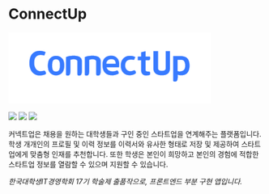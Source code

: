 # ConnectUp

<img src="./public/images/logo_coolblue.png" width="400">

<img src="./public/images/login_screenshot.PNG" width="250">  <img src="./public/images/home_screenshot.PNG" width="250">  <img src="./public/images/store_screenshot.PNG" width="250">

커넥트업은 채용을 원하는 대학생들과 구인 중인 스타트업을 연계해주는 플랫폼입니다. 학생 개개인의 프로필 및 이력 정보를 이력서와 유사한 형태로 저장 및 제공하여 스타트업에게 맞춤형 인재를 추천합니다. 또한 학생은 본인이 희망하고 본인의 경험에 적합한 스타트업 정보를 열람할 수 있으며 지원할 수 있습니다.

*한국대학생IT경영학회 17기 학술제 출품작으로, 프론트엔드 부분 구현 앱입니다.*